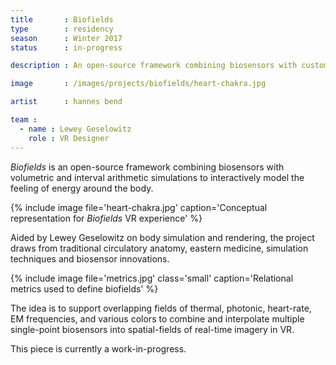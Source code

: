 ```yaml
---
title       : Biofields
type        : residency
season      : Winter 2017
status      : in-progress

description : An open-source framework combining biosensors with custom volumetric and interval arithmetic simulations to interactively model the feeling of energy around the body.

image       : /images/projects/biofields/heart-chakra.jpg

artist      : hannes bend

team :
  - name : Lewey Geselowitz
    role : VR Designer
---
```


*Biofields* is an open-source framework combining biosensors with volumetric and interval arithmetic simulations to interactively model the feeling of energy around the body.

{% include image file='heart-chakra.jpg'
   caption='Conceptual representation for *Biofields* VR experience' %}

Aided by Lewey Geselowitz on body simulation and rendering, the project draws from traditional circulatory anatomy, eastern medicine, simulation techniques and biosensor innovations.

{% include image file='metrics.jpg'
   class='small'
   caption='Relational metrics used to define biofields' %}

The idea is to support overlapping fields of thermal, photonic, heart-rate, EM frequencies, and various colors to combine and interpolate multiple single-point biosensors into spatial-fields of real-time imagery in VR.

This piece is currently a work-in-progress.